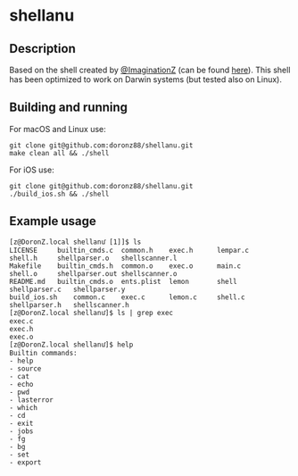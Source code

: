 # shellanu

## Description

Based on the shell created by [@ImaginationZ](https://github.com/ImaginationZ) (can be found [here](https://github.com/ImaginationZ/Shell)).
This shell has been optimized to work on Darwin systems (but tested also on Linux).

## Building and running

For macOS and Linux use:
```shell
git clone git@github.com:doronz88/shellanu.git
make clean all && ./shell
```

For iOS use:
```shell
git clone git@github.com:doronz88/shellanu.git
./build_ios.sh && ./shell
```

## Example usage

```
[z@DoronZ.local shellanuֿֿֿֿ [1]]$ ls
LICENSE		builtin_cmds.c	common.h	exec.h		lempar.c	shell.h		shellparser.o	shellscanner.l
Makefile	builtin_cmds.h	common.o	exec.o		main.c		shell.o		shellparser.out	shellscanner.o
README.md	builtin_cmds.o	ents.plist	lemon		shell		shellparser.c	shellparser.y
build_ios.sh	common.c	exec.c		lemon.c		shell.c		shellparser.h	shellscanner.h
[z@DoronZ.local shellanuֿֿֿֿ]$ ls | grep exec
exec.c
exec.h
exec.o
[z@DoronZ.local shellanuֿֿֿֿ]$ help
Builtin commands:
- help
- source
- cat
- echo
- pwd
- lasterror
- which
- cd
- exit
- jobs
- fg
- bg
- set
- export
```
